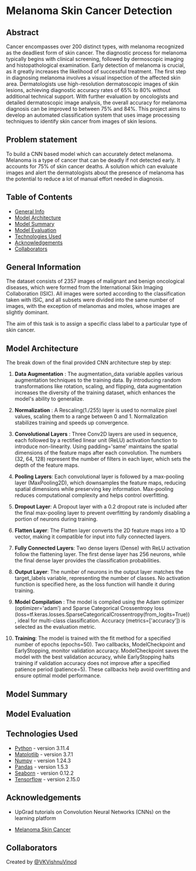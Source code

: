 # Melanoma Skin Cancer Detection

## Abstract

Cancer encompasses over 200 distinct types, with melanoma recognized as the deadliest form of skin cancer. The diagnostic process for melanoma typically begins with clinical screening, followed by dermoscopic imaging and histopathological examination. Early detection of melanoma is crucial, as it greatly increases the likelihood of successful treatment. The first step in diagnosing melanoma involves a visual inspection of the affected skin area. Dermatologists use high-resolution dermatoscopic images of skin lesions, achieving diagnostic accuracy rates of 65% to 80% without additional technical support. With further evaluation by oncologists and detailed dermatoscopic image analysis, the overall accuracy for melanoma diagnosis can be improved to between 75% and 84%. This project aims to develop an automated classification system that uses image processing techniques to identify skin cancer from images of skin lesions.

## Problem statement

To build a CNN based model which can accurately detect melanoma. Melanoma is a type of cancer that can be deadly if not detected early. It accounts for 75% of skin cancer deaths. A solution which can evaluate images and alert the dermatologists about the presence of melanoma has the potential to reduce a lot of manual effort needed in diagnosis.

## Table of Contents

- [General Info](#general-information)
- [Model Architecture](#model-architecture)
- [Model Summary](#model-summary)
- [Model Evaluation](#model-evaluation)
- [Technologies Used](#technologies-used)
- [Acknowledgements](#acknowledgements)
- [Collaborators](#collaborators)

<!-- You can include any other section that is pertinent to your problem -->

## General Information

The dataset consists of 2357 images of malignant and benign oncological diseases, which were formed from the International Skin Imaging Collaboration (ISIC). All images were sorted according to the classification taken with ISIC, and all subsets were divided into the same number of images, with the exception of melanomas and moles, whose images are slightly dominant.


The aim of this task is to assign a specific class label to a particular type of skin cancer.

## Model Architecture

The break down of the final provided CNN architecture step by step:

1. **Data Augmentation** : The augmentation_data variable applies various augmentation techniques to the training data. By introducing random transformations like rotation, scaling, and flipping, data augmentation increases the diversity of the training dataset, which enhances the model's ability to generalize.
2. **Normalization** : A Rescaling(1./255) layer is used to normalize pixel values, scaling them to a range between 0 and 1. Normalization stabilizes training and speeds up convergence.

3. **Convolutional Layers** : Three Conv2D layers are used in sequence, each followed by a rectified linear unit (ReLU) activation function to introduce non-linearity. Using padding='same' maintains the spatial dimensions of the feature maps after each convolution. The numbers (32, 64, 128) represent the number of filters in each layer, which sets the depth of the feature maps.

4. **Pooling Layers**: Each convolutional layer is followed by a max-pooling layer (MaxPooling2D), which downsamples the feature maps, reducing spatial dimensions while preserving key information. Max-pooling reduces computational complexity and helps control overfitting.

5. **Dropout Layer**: A Dropout layer with a 0.2 dropout rate is included after the final max-pooling layer to prevent overfitting by randomly disabling a portion of neurons during training.

6. **Flatten Layer**: The Flatten layer converts the 2D feature maps into a 1D vector, making it compatible for input into fully connected layers.

7. **Fully Connected Layers**: Two dense layers (Dense) with ReLU activation follow the flattening layer. The first dense layer has 256 neurons, while the final dense layer provides the classification probabilities.
8. **Output Layer**: The number of neurons in the output layer matches the target_labels variable, representing the number of classes. No activation function is specified here, as the loss function will handle it during training.

9. **Model Compilation** : The model is compiled using the Adam optimizer (optimizer='adam') and Sparse Categorical Crossentropy loss (loss=tf.keras.losses.SparseCategoricalCrossentropy(from_logits=True)), ideal for multi-class classification. Accuracy (metrics=['accuracy']) is selected as the evaluation metric.
10. **Training**: The model is trained with the fit method for a specified number of epochs (epochs=50). Two callbacks, ModelCheckpoint and EarlyStopping, monitor validation accuracy. ModelCheckpoint saves the model with the best validation accuracy, while EarlyStopping halts training if validation accuracy does not improve after a specified patience period (patience=5). These callbacks help avoid overfitting and ensure optimal model performance.

## Model Summary



## Model Evaluation



## Technologies Used

- [Python](https://www.python.org/) - version 3.11.4
- [Matplotlib](https://matplotlib.org/) - version 3.7.1
- [Numpy](https://numpy.org/) - version 1.24.3
- [Pandas](https://pandas.pydata.org/) - version 1.5.3
- [Seaborn](https://seaborn.pydata.org/) - version 0.12.2
- [Tensorflow](https://www.tensorflow.org/) - version 2.15.0

<!-- As the libraries versions keep on changing, it is recommended to mention the version of library used in this project -->

## Acknowledgements

- UpGrad tutorials on Convolution Neural Networks (CNNs) on the learning platform

- [Melanoma Skin Cancer](https://www.cancer.org/cancer/melanoma-skin-cancer/about/what-is-melanoma.html)

## Collaborators

Created by [@VKVishnuVinod](https://github.com/VKVishnuVinod)

